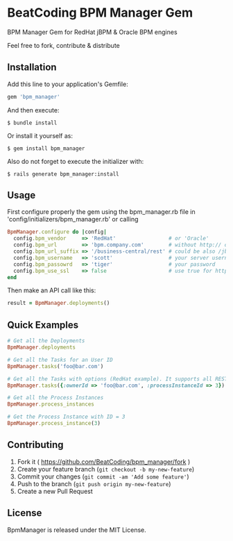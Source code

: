 # BeatCoding BPM Manager Gem
BPM Manager Gem for RedHat jBPM &amp; Oracle BPM engines

Feel free to fork, contribute &amp; distribute

## Installation

Add this line to your application's Gemfile:

```ruby
gem 'bpm_manager'
```

And then execute:

    $ bundle install

Or install it yourself as:

    $ gem install bpm_manager

Also do not forget to execute the initializer with:

    $ rails generate bpm_manager:install

## Usage

First configure properly the gem using the bpm_manager.rb file in 'config/initializers/bpm_manager.rb' or calling

```ruby
BpmManager.configure do |config|
  config.bpm_vendor     => 'RedHat'                 # or 'Oracle'
  config.bpm_url        => 'bpm.company.com'        # without http:// or https://
  config.bpm_url_suffix => '/business-central/rest' # could be also /jbpm-console/rest
  config.bpm_username   => 'scott'                  # your server username
  config.bpm_passowrd   => 'tiger'                  # your password
  config.bpm_use_ssl    => false                    # use true for https
end
```

Then make an API call like this:

```ruby
result = BpmManager.deployments()
```

## Quick Examples


```ruby
# Get all the Deployments
BpmManager.deployments

# Get all the Tasks for an User ID
BpmManager.tasks('foo@bar.com')

# Get all the Tasks with options (RedHat example). It supports all REST API options.
BpmManager.tasks({:ownerId => 'foo@bar.com', :processInstanceId => 3})

# Get all the Process Instances
BpmManager.process_instances

# Get the Process Instance with ID = 3
BpmManager.process_instance(3)
```

## Contributing

1. Fork it ( https://github.com/BeatCoding/bpm_manager/fork )
2. Create your feature branch (`git checkout -b my-new-feature`)
3. Commit your changes (`git commit -am 'Add some feature'`)
4. Push to the branch (`git push origin my-new-feature`)
5. Create a new Pull Request

## License

BpmManager is released under the MIT License.